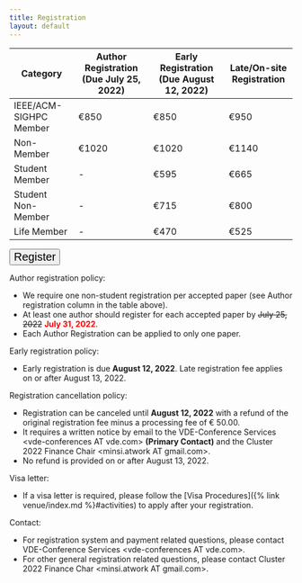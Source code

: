 ```yaml
---
title: Registration
layout: default
---
```


| Category            | Author Registration (Due July 25, 2022) | Early Registration (Due August 12, 2022) | Late/On-site Registration |
|---------------------------|---------------------|----------------------|---------------------------|
| IEEE/ACM-SIGHPC Member    | €850                | €850                 | €950                      |
| Non-Member                | €1020               | €1020                | €1140                     |
| Student Member            | -                   | €595                 | €665                      |
| Student Non-Member        | -                   | €715                 | €800                      |
| Life Member               | -                   | €470                 | €525                      |

<!--
Registration site: Please follow the [link](https://online-registration.vde.com/vdev20/emc00/register.aspx?OrgCode=10&EvtID=10059&AppCode=REG&CC=122032940026)
-->
<button style="font-size: 20px" onclick="window.open('https://online-registration.vde.com/vdev20/emc00/register.aspx?OrgCode=10&EvtID=10059&AppCode=REG&CC=122032940026');" type="button">Register</button>


Author registration policy:

* We require one non-student registration per accepted paper (see Author registration column in the table above).
* At least one author should register for each accepted paper by <strike>July 25, 2022</strike>
<span style="color:red;font-weight:bold">July 31, 2022</span>.
* Each Author Registration can be applied to only one paper.

Early registration policy:

* Early registration is due **August 12, 2022**. Late registration fee applies on or after August 13, 2022.

Registration cancellation policy:

* Registration can be canceled until **August 12, 2022** with a refund of the original registration fee minus a processing fee of € 50.00.
* It requires a written notice by email to the VDE-Conference Services &lt;vde-conferences AT vde.com> **(Primary Contact)** and the Cluster 2022 Finance Chair &lt;minsi.atwork AT gmail.com>.
* No refund is provided on or after August 13, 2022.

Visa letter:

* If a visa letter is required, please follow the [Visa Procedures]({% link venue/index.md %}#activities) to apply after your registration.

Contact:

* For registration system and payment related questions, please contact VDE-Conference Services &lt;vde-conferences AT vde.com>.
* For other general registration related questions, please contact Cluster 2022 Finance Char &lt;minsi.atwork AT gmail.com>.

